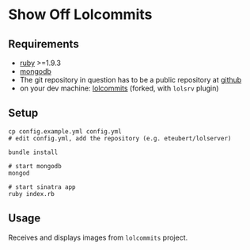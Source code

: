 # Show Off Lolcommits

## Requirements

- [ruby](http://www.ruby-lang.org/) >=1.9.3
- [mongodb](http://www.mongodb.org/)
- The git repository in question has to be a public repository at [github](https://github.com/)
- on your dev machine: [lolcommits](https://github.com/sebastianmarr/lolcommits) (forked, with `lolsrv` plugin)

## Setup

```
cp config.example.yml config.yml 
# edit config.yml, add the repository (e.g. eteubert/lolserver)

bundle install

# start mongodb
mongod

# start sinatra app
ruby index.rb
```

## Usage

Receives and displays images from `lolcommits` project.
